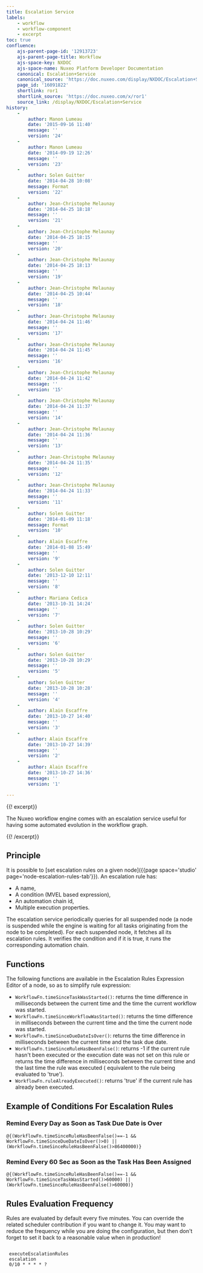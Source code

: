 ```yaml
---
title: Escalation Service
labels:
    - workflow
    - workflow-component
    - excerpt
toc: true
confluence:
    ajs-parent-page-id: '12913723'
    ajs-parent-page-title: Workflow
    ajs-space-key: NXDOC
    ajs-space-name: Nuxeo Platform Developer Documentation
    canonical: Escalation+Service
    canonical_source: 'https://doc.nuxeo.com/display/NXDOC/Escalation+Service'
    page_id: '16091822'
    shortlink: ror1
    shortlink_source: 'https://doc.nuxeo.com/x/ror1'
    source_link: /display/NXDOC/Escalation+Service
history:
    - 
        author: Manon Lumeau
        date: '2015-09-16 11:40'
        message: ''
        version: '24'
    - 
        author: Manon Lumeau
        date: '2014-09-19 12:26'
        message: ''
        version: '23'
    - 
        author: Solen Guitter
        date: '2014-04-28 10:08'
        message: Format
        version: '22'
    - 
        author: Jean-Christophe Melaunay
        date: '2014-04-25 18:18'
        message: ''
        version: '21'
    - 
        author: Jean-Christophe Melaunay
        date: '2014-04-25 18:15'
        message: ''
        version: '20'
    - 
        author: Jean-Christophe Melaunay
        date: '2014-04-25 18:13'
        message: ''
        version: '19'
    - 
        author: Jean-Christophe Melaunay
        date: '2014-04-25 10:44'
        message: ''
        version: '18'
    - 
        author: Jean-Christophe Melaunay
        date: '2014-04-24 11:46'
        message: ''
        version: '17'
    - 
        author: Jean-Christophe Melaunay
        date: '2014-04-24 11:45'
        message: ''
        version: '16'
    - 
        author: Jean-Christophe Melaunay
        date: '2014-04-24 11:42'
        message: ''
        version: '15'
    - 
        author: Jean-Christophe Melaunay
        date: '2014-04-24 11:37'
        message: ''
        version: '14'
    - 
        author: Jean-Christophe Melaunay
        date: '2014-04-24 11:36'
        message: ''
        version: '13'
    - 
        author: Jean-Christophe Melaunay
        date: '2014-04-24 11:35'
        message: ''
        version: '12'
    - 
        author: Jean-Christophe Melaunay
        date: '2014-04-24 11:33'
        message: ''
        version: '11'
    - 
        author: Solen Guitter
        date: '2014-01-09 11:18'
        message: Format
        version: '10'
    - 
        author: Alain Escaffre
        date: '2014-01-08 15:49'
        message: ''
        version: '9'
    - 
        author: Solen Guitter
        date: '2013-12-10 12:11'
        message: ''
        version: '8'
    - 
        author: Mariana Cedica
        date: '2013-10-31 14:24'
        message: ''
        version: '7'
    - 
        author: Solen Guitter
        date: '2013-10-28 10:29'
        message: ''
        version: '6'
    - 
        author: Solen Guitter
        date: '2013-10-28 10:29'
        message: ''
        version: '5'
    - 
        author: Solen Guitter
        date: '2013-10-28 10:28'
        message: ''
        version: '4'
    - 
        author: Alain Escaffre
        date: '2013-10-27 14:40'
        message: ''
        version: '3'
    - 
        author: Alain Escaffre
        date: '2013-10-27 14:39'
        message: ''
        version: '2'
    - 
        author: Alain Escaffre
        date: '2013-10-27 14:36'
        message: ''
        version: '1'

---
```

{{! excerpt}}

The Nuxeo workflow engine comes with an escalation service useful for having some automated evolution in the workflow graph.&nbsp;

{{! /excerpt}}

## Principle

It is possible to [set escalation rules on a given node]({{page space='studio' page='node-escalation-rules-tab'}}). An escalation rule has:

*   A name,
*   A condition (MVEL based expression),
*   An automation chain id,
*   Multiple execution properties.

The escalation service periodically queries for all suspended node (a node is suspended while the engine is waiting for all tasks originating from the node to be completed). For each suspended node, it fetches all its escalation rules. It verifies the condition and if it is true, it runs the corresponding automation chain.

## Functions

The following functions are available in the Escalation Rules Expression Editor of a node, so as to simplify rule expression:

*   `WorkflowFn.timeSinceTaskWasStarted()`: returns the time difference in milliseconds between the current time and the time the current workflow was started.
*   `WorkflowFn.timeSinceWorkflowWasStarted()`: returns the time difference in milliseconds between the current time and the time the current node was started.
*   `WorkflowFn.timeSinceDueDateIsOver()`: returns the time difference in milliseconds between the current time and the task due date.
*   `WorkflowFn.timeSinceRuleHasBeenFalse()`: returns -1 if the current rule hasn't been executed or the execution date was not set on this rule or returns the time difference in milliseconds between the current time and the last time the rule was executed ( equivalent to the rule being evaluated to 'true').
*   `WorkflowFn.ruleAlreadyExecuted()`: returns 'true' if the current rule has already been executed.

## Example of Conditions For Escalation Rules

### Remind Every Day as Soon as Task Due Date is Over

```
@{(WorkflowFn.timeSinceRuleHasBeenFalse()==-1 && WorkflowFn.timeSinceDueDateIsOver()>0) || (WorkflowFn.timeSinceRuleHasBeenFalse()>86400000)}
```

### Remind Every 60 Sec as Soon as the Task Has Been Assigned

```
@{(WorkflowFn.timeSinceRuleHasBeenFalse()==-1 && WorkflowFn.timeSinceTaskWasStarted()>60000) || (WorkflowFn.timeSinceRuleHasBeenFalse()>60000)}
```

## Rules Evaluation Frequency

Rules are evaluated by default every five minutes. You can override the related scheduler contribution if you want to change it. You may want to reduce the frequency while you are doing the configuration, but then don't forget to set it back to a reasonable value when in production!

```

 executeEscalationRules
 escalation
 0/10 * * * * ?

```
